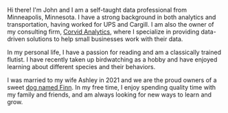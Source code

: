 Hi there! I'm John and I am a self-taught data professional from Minneapolis, Minnesota. I have a strong background in both analytics and transportation, having worked for UPS and Cargill. I am also the owner of my consulting firm, [Corvid Analytics](http://www.corvidanalytics.com), where I specialize in providing data-driven solutions to help small businesses work with their data.

In my personal life, I have a passion for reading and am a classically trained flutist. I have recently taken up birdwatching as a hobby and have enjoyed learning about different species and their behaviors.

I was married to my wife Ashley in 2021 and we are the proud owners of a sweet [dog named Finn](https://www.instagram.com/thedognamedfinn/). In my free time, I enjoy spending quality time with my family and friends, and am always looking for new ways to learn and grow.
